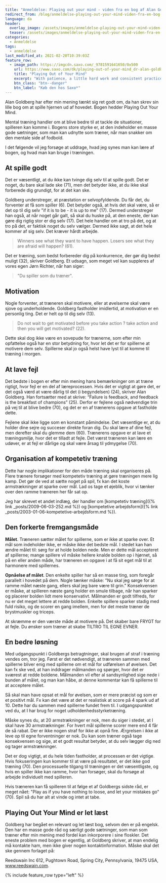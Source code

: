 ```yaml
---
title: "Anmeldelse: Playing out your mind - viden fra en bog af Alan Goldberg"
redirect_from: /blog/anmeldelse-playing-out-your-mind-viden-fra-en-bog-af-alan-goldberg
language: da
header:
  overlay_image: /assets/images/anmeldelse-playing-out-your-mind-viden-fra-en-bog-af-alan-goldberg.jpg
  teaser: /assets/images/anmeldelse-playing-out-your-mind-viden-fra-en-bog-af-alan-goldberg.jpg
categories:
  - Anmeldelse
tags:
  - anmeldelse
last_modified_at: 2021-02-20T10:39:03Z
feature_row:
  - image_path: https://imgcdn.saxo.com/_9781591641650/0x500
    url: https://www.saxo.com/dk/playing-out-of-your-mind_dr-alan-goldberg_paperback_9781591641650
    title: "Playing Out of Your Mind"
    excerpt: "With patience, a little hard work and consistent practice, you can train yourself to develop the mind of a champion. Mental toughness can be learned You can do it This book provides you with all the strategies you need to become a mentally tough soccer player."
    btn_class: "btn--danger"
    btn_label: "Køb den hos Saxo*"
---
```


Alan Goldberg har efter min mening tænkt sig ret godt om, da han skrev sin lille bog om at spille hjernen ud af hovedet. Bogen hedder Playing Out Your Mind.

Mental træning handler om at blive bedre til at tackle de situationer, spilleren kan komme i. Bogens store styrke er, at den indeholder en masse gode sætninger, som man kan udnytte som træner, når man snakker om den mentale side af fodbold.

I det følgende vil jeg forsøge at uddrage, hvad jeg synes man kan lære af bogen, og hvad man kan bruge i træningen.

## At spille godt

Det er væsentligt, at du ikke kan tvinge dig selv til at spille godt. Det er noget, du bare skal lade ske (71), men det betyder ikke, at du ikke skal forberede dig grundigt, for at det kan ske.

Goldberg understreger, at præstation er selvopfyldende. Du får det, du forventer at få som spiller (6). Det betyder også, at hvis det skal være, så er det op til dig selv "if it is to be - it is up to me" (17). Dermed understreger han også, at når noget går galt, så skal du huske på, at den eneste, der kan gøre dig rigtig stor er dig selv (17). Det hele handler om at tro på det, og at tro på det, er faktisk noget du selv vælger. Dermed ikke sagt, at det hele kommer af sig selv. Det kræver hårdt arbejde.

> Winners see what they want to have happen. Losers see what they are afraid will happen? (61).

Det er træning, som bedst forbereder dig på konkurrence, der gør dig bedst muligt (32), skriver Goldberg. Et udsagn, som meget vel kan suppleres af vores egen Jørn Richter, når han siger: 

> "Du spiller som du træner".

## Motivation

Nogle forventer, at træneren skal motivere, eller at øvelserne skal være sjove og underholdende. Goldberg fastholder imidlertid, at motivation er en personlig ting. Det er helt op til dig selv (13).

> Do not wait to get motivated before you take action ? take action and then you will get motivated? (22).

Dette skal dog ikke være en sovepude for trænerne, som efter min opfattelse også har en stor betydning for, hvor let det er for spillerne at motivere dem selv. Spillerne skal jo også helst have lyst til at komme til træning i morgen.

## At lave fejl

Det bedste i bogen er efter min mening hans bemærkninger om at træne rigtigt, hvor fejl er en del af læreprocessen. Hvis det er vigtigt at gøre det, er det også værd at være dårlig til det (i begyndelsen) (24), skriver Alan Goldberg. Han fortsætter med at skrive: <q>Failure is feedback, and feedback is the breakfast of champions</q> (25). Derfor er fejlene også nødvendige trin på vej til at blive bedre (70), og det er en af trænerens opgave at fastholde dette.

Fejlene skal ikke ligge som en konstant påmindelse. Det væsentlige er, at du holder dine sejre og succeser direkte foran dig. Du skal lære af dine fejl, men derefter skal du glemme dem (60). Trænerens opgave er at lave et træningsmiljø, hvor det er tilladt at fejle. Det værst træneren kan lære en udøver, er at fejl er dårlige og skal være årsag til ydmygelse (70).

## Organisation af kompetetiv træning

Dette har nogle implikationer for den måde træning skal organiseres på. Flere trænere forsøger med kompetetiv træning at gøre træningen mere lig kamp. Det gør de ved at sætte noget på spil, fx kan det koste armstrækninger at sparke over mål. Lad os tage et øjeblik, hvor vi tænker over den ramme træneren her får sat op.

Jeg har skrevet et andet indlæg, der handler om [kompetetiv træning]({% link _posts/2009-06-03-252.md %}) og [kompetetive arbejdsform]({% link _posts/2003-01-06-kompetetive-arbejdsform.md %}).

## Den forkerte fremgangsmåde

**Målet**. Træneren sætter målet for spillerne, som er ikke at sparke over. Et mål som indeholder ikke, er måske ikke det bedste mål. I stedet kan han ændre målet til: sørg for at holde bolden nede. Men er dette mål accepteret af spillerne; mange spillere vil måske hellere knalde bolden op i hjørnet, så på en eller anden måde, har træneren en opgave i at få sit eget mål til at harmonere med spillernes.

**Opnåelse af målet**. Den enkelte spiller har så en masse ting, som foregår parallelt i hovedet på dem. Nogle tænker måske: "Nu skal jeg sørge for at ramme målet næste gang, ellers skal jeg bare være til grin." Konsekvensen er måske, at spilleren næste gang holder en smule tilbage, når han sparker og placerer bolden lidt mere konservativt. Målmanden er godt tilfreds, for nu er det meget lettere at redde bolden. Enkelte spillere sparker stadig med fuld risiko, og de scorer en gang imellem, men for det meste træner de brystmuskler og triceps.

At skræmme er den værste måde at motivere på. Det skaber bare FRYGT for at fejle. Du ønsker som træner at skabe TILTRO TIL EGNE EVNER.

## En bedre løsning

Med udgangspunkt i Goldbergs betragtninger, skal brugen af straf i træning vendes om, tror jeg. Først er det nødvendigt, at træneren sammen med spillerne bliver enig med spillerne om et mål for udførelsen af øvelsen. Det kan fx ske ved, at han inddrager målmanden og spørger, hvor det er sværest at redde boldene. Målmanden vil efter al sandsynlighed sige nede i bunden af målet, og man kan håbe, at denne kommentar kan få spillerne til at acceptere målet.

Så skal man have opsat et mål for øvelsen, som er mere præcist og som er et positivt mål. Fx kan det være at det er realistisk at score på 4 spark ud af 10. Dette har du sammen med spillerne fundet frem til. I udgangspunktet ved du, at I har brug for noget udholdenhedsstyrketræning.

Måske synes du, at 20 armstrækninger er nok, men du siger i stedet, at I skal have 30 armstrækninger. For hvert mål spillerne scorer mere end 4 får de så rabat. Der er ikke nogen straf for ikke at opnå fire. Ærgrelsen i ikke at leve op til egne forventninger er nok. Du kan som træner også tage konsekvensen og sige, at et godt resultat betyder, at du selv lægger dig ned og tager armstrækninger.

Det er dog vigtigt, at du hele tiden fastholder, at processen er det vigtige. Hvis fokuseringen kun kommer til at være på resultatet, er det ikke god træning (70). Den processuelle tilgang til træningen er det væsentligste, og hvis en spiller ikke kan ramme, hvor han forsøger, skal du forsøge at arbejde individuelt med spilleren.

Hvis træneren kan få spilleren til at følge et af Goldbergs sidste råd, er meget nået: "Play as if you have nothing to loose, and let your mistakes go" (70). Spil så du har alt at vinde og intet at tabe.

## Playing Out Your Mind er let læst

Goldberg har begået en relevant og let læst bog, selvom den er på engelsk. Den har en masse gode råd og særligt gode sætninger, som man som træner efter min mening med fordel kan inkorporere i sine floskler. Det eneste problem med bogen er egentlig, at Goldberg skriver, at man endelig må kontakte ham, men ikke giver nogen kontaktinformation. Måske skal det ske gennem forlaget på:

Reedswain Inc 612, Pughtown Road, Spring City, Pennsylvania, 19475 USA, www.reedswain.com.

{% include feature_row type="left" %}